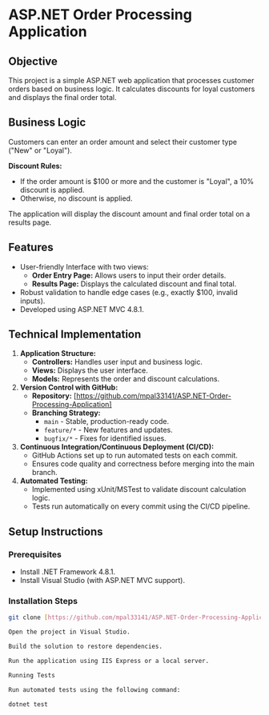 # ASP.NET Order Processing Application

## Objective
This project is a simple ASP.NET web application that processes customer orders based on business logic. It calculates discounts for loyal customers and displays the final order total.

## Business Logic
Customers can enter an order amount and select their customer type ("New" or "Loyal").

**Discount Rules:**
- If the order amount is $100 or more and the customer is "Loyal", a 10% discount is applied.
- Otherwise, no discount is applied.

The application will display the discount amount and final order total on a results page.

## Features
- User-friendly Interface with two views:
  - **Order Entry Page:** Allows users to input their order details.
  - **Results Page:** Displays the calculated discount and final total.
- Robust validation to handle edge cases (e.g., exactly $100, invalid inputs).
- Developed using ASP.NET MVC 4.8.1.

## Technical Implementation
1. **Application Structure:**
   - **Controllers:** Handles user input and business logic.
   - **Views:** Displays the user interface.
   - **Models:** Represents the order and discount calculations.
2. **Version Control with GitHub:**
   - **Repository:** [https://github.com/mpal33141/ASP.NET-Order-Processing-Application]
   - **Branching Strategy:**
     - `main` - Stable, production-ready code.
     - `feature/*` - New features and updates.
     - `bugfix/*` - Fixes for identified issues.
3. **Continuous Integration/Continuous Deployment (CI/CD):**
   - GitHub Actions set up to run automated tests on each commit.
   - Ensures code quality and correctness before merging into the main branch.
4. **Automated Testing:**
   - Implemented using xUnit/MSTest to validate discount calculation logic.
   - Tests run automatically on every commit using the CI/CD pipeline.

## Setup Instructions

### Prerequisites
- Install .NET Framework 4.8.1.
- Install Visual Studio (with ASP.NET MVC support).

### Installation Steps
```sh
git clone [https://github.com/mpal33141/ASP.NET-Order-Processing-Application]

Open the project in Visual Studio.

Build the solution to restore dependencies.

Run the application using IIS Express or a local server.

Running Tests

Run automated tests using the following command:

dotnet test
